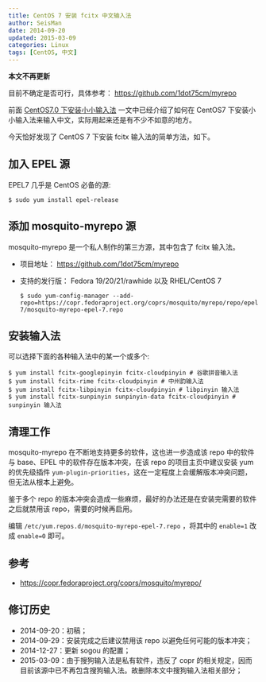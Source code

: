 ```yaml
---
title: CentOS 7 安装 fcitx 中文输入法
author: SeisMan
date: 2014-09-20
updated: 2015-03-09
categories: Linux
tags: [CentOS, 中文]
---
```


**本文不再更新**

目前不确定是否可行，具体参考： <https://github.com/1dot75cm/myrepo>

前面 [CentOS7.0 下安装小小输入法](/install-yong-chinese-input-method-under-centos-7.html) 一文中已经介绍了如何在 CentOS7 下安装小小输入法来输入中文，实际用起来还是有不少不如意的地方。

今天恰好发现了 CentOS 7 下安装 fcitx 输入法的简单方法，如下。

<!--more-->

## 加入 EPEL 源

EPEL7 几乎是 CentOS 必备的源:

    $ sudo yum install epel-release

## 添加 mosquito-myrepo 源

mosquito-myrepo 是一个私人制作的第三方源，其中包含了 fcitx 输入法。

-   项目地址： <https://github.com/1dot75cm/myrepo>
-   支持的发行版： Fedora 19/20/21/rawhide 以及 RHEL/CentOS 7

        $ sudo yum-config-manager --add-repo=https://copr.fedoraproject.org/coprs/mosquito/myrepo/repo/epel-7/mosquito-myrepo-epel-7.repo

## 安装输入法

可以选择下面的各种输入法中的某一个或多个:

    $ yum install fcitx-googlepinyin fcitx-cloudpinyin # 谷歌拼音输入法
    $ yum install fcitx-rime fcitx-cloudpinyin # 中州韵输入法
    $ yum install fcitx-libpinyin fcitx-cloudpinyin # libpinyin 输入法
    $ yum install fcitx-sunpinyin sunpinyin-data fcitx-cloudpinyin # sunpinyin 输入法

## 清理工作

mosquito-myrepo 在不断地支持更多的软件，这也进一步造成该 repo 中的软件与 base、EPEL 中的软件存在版本冲突，在该 repo 的项目主页中建议安装 yum 的优先级插件 `yum-plugin-priorities`，这在一定程度上会缓解版本冲突问题，但无法从根本上避免。

鉴于多个 repo 的版本冲突会造成一些麻烦，最好的办法还是在安装完需要的软件之后就禁用该 repo，需要的时候再启用。

编辑 `/etc/yum.repos.d/mosquito-myrepo-epel-7.repo` ，将其中的 `enable=1` 改成 `enable=0` 即可。

## 参考

-   <https://copr.fedoraproject.org/coprs/mosquito/myrepo/>

## 修订历史

-   2014-09-20：初稿；
-   2014-09-29：安装完成之后建议禁用该 repo 以避免任何可能的版本冲突；
-   2014-12-27：更新 sogou 的配置；
-   2015-03-09：由于搜狗输入法是私有软件，违反了 copr 的相关规定，因而目前该源中已不再包含搜狗输入法。故删除本文中搜狗输入法相关部分；
